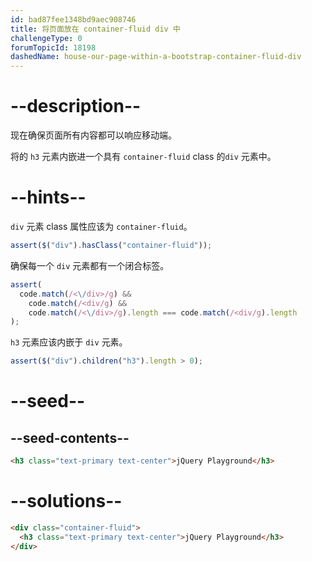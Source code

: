 ```yaml
---
id: bad87fee1348bd9aec908746
title: 将页面放在 container-fluid div 中
challengeType: 0
forumTopicId: 18198
dashedName: house-our-page-within-a-bootstrap-container-fluid-div
---
```


# --description--

现在确保页面所有内容都可以响应移动端。

将的 `h3` 元素内嵌进一个具有 `container-fluid` class 的`div` 元素中。

# --hints--

`div` 元素 class 属性应该为 `container-fluid`。

```js
assert($("div").hasClass("container-fluid"));
```

确保每一个 `div` 元素都有一个闭合标签。

```js
assert(
  code.match(/<\/div>/g) &&
    code.match(/<div/g) &&
    code.match(/<\/div>/g).length === code.match(/<div/g).length
);
```

`h3` 元素应该内嵌于 `div` 元素。

```js
assert($("div").children("h3").length > 0);
```

# --seed--

## --seed-contents--

```html
<h3 class="text-primary text-center">jQuery Playground</h3>
```

# --solutions--

```html
<div class="container-fluid">
  <h3 class="text-primary text-center">jQuery Playground</h3>
</div>
```
